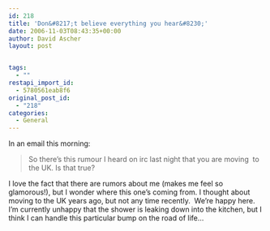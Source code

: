 ```yaml
---
id: 218
title: 'Don&#8217;t believe everything you hear&#8230;'
date: 2006-11-03T08:43:35+00:00
author: David Ascher
layout: post


tags:
  - ""
restapi_import_id:
  - 5780561eab8f6
original_post_id:
  - "218"
categories:
  - General
---
```

In an email this morning:

> So there&#8217;s this rumour I heard on irc last night that you are moving  to the UK. Is that true?

I love the fact that there are rumors about me (makes me feel so glamorous!), but I wonder where this one&#8217;s coming from. I thought about moving to the UK years ago, but not any time recently.  We&#8217;re happy here.  I&#8217;m currently unhappy that the shower is leaking down into the kitchen, but I think I can handle this particular bump on the road of life&#8230;